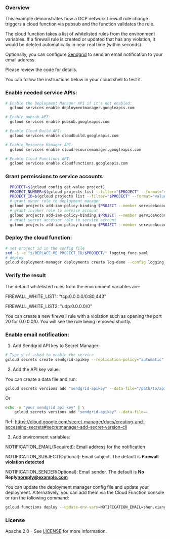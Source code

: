 
### Overview
This example demonstrates how a GCP network firewall rule change triggers a cloud function via pubsub and the function validates the rule.

The cloud function takes a list of whitelisted rules from the environment variables. If a firewall rule is created or updated that has any violation, it would be deleted automatically in near real time (within seconds).


Optionally, you can configure [Sendgrid](https://sendgrid.com/) to send an email notification to your email address.

Please review the code for details.

You can follow the instructions below in your cloud shell to test it.

### Enable needed service APIs:

```bash
# Enable the Deployment Manager API if it's not enabled:
  gcloud services enable deploymentmanager.googleapis.com

# Enable pubsub API:
  gcloud services enable pubsub.googleapis.com

# Enable Cloud Build API:
  gcloud services enable cloudbuild.googleapis.com

# Enable Resource Manager API:
  gcloud services enable cloudresourcemanager.googleapis.com

# Enable Cloud Functions API:
  gcloud services enable cloudfunctions.googleapis.com
```

### Grant permissions to service accounts

```bash
  PROJECT=$(gcloud config get-value project)
  PROJECT_NUMBER=$(gcloud projects list --filter="$PROJECT" --format="value(PROJECT_NUMBER)")
  PROJECT_ID=$(gcloud projects list --filter="$PROJECT" --format="value(PROJECT_ID)")
  # grant owner role to deployment manager
  gcloud projects add-iam-policy-binding $PROJECT --member serviceAccount:${PROJECT_NUMBER}@cloudservices.gserviceaccount.com --role roles/owner
  # grant invoker role to service account
  gcloud projects add-iam-policy-binding $PROJECT --member serviceAccount:${PROJECT_ID}@appspot.gserviceaccount.com --role roles/cloudfunctions.invoker
  # grant secret accessor role to service account
  gcloud projects add-iam-policy-binding $PROJECT --member serviceAccount:${PROJECT_ID}@appspot.gserviceaccount.com --role roles/secretmanager.secretAccessor
```

### Deploy the cloud function:

```bash
# set project id in the config file
sed -i -e "s/REPLACE_ME_PROJECT_ID/$PROJECT/" logging_func.yaml
# deploy
gcloud deployment-manager deployments create log-demo --config logging_func.yaml
```

### Verify the result

The default whitelisted rules from the environment variables are:

FIREWALL_WHITE_LIST1: "tcp:0.0.0.0/0:80,443"

FIREWALL_WHITE_LIST2: "udp:0.0.0.0/0"

You can create a new firewall rule with a violation such as opening the port 20 for 0.0.0.0/0. You will see the rule being removed shortly.

### Enable email notification:

1. Add Sendgrid API key to Secret Manager:

```bash
# Type y if asked to enable the service
gcloud secrets create sendgrid-apikey --replication-policy="automatic"
```

2. Add the API key value. 

You can create a data file and run:
```bash
gcloud secrets versions add "sendgrid-apikey" --data-file="/path/to/apikey_file"
```
Or
```bash
echo -n "your sendgrid api key" | \
    gcloud secrets versions add "sendgrid-apikey" --data-file=-
```
Ref: https://cloud.google.com/secret-manager/docs/creating-and-accessing-secrets#secretmanager-add-secret-version-cli

3. Add environment variables:

NOTIFICATION_EMAIL(Required): Email address for the notification

NOTIFICATION_SUBJECT(Optional): Email subject. The default is __Firewall violation detected__

NOTIFICATION_SENDER(Optional): Email sender. The default is __No Reply<noreply@example.com>__

You can update the deployment manager config file and update your deployment. Alternatively, you can add them via the Cloud Function console or run the following command:

```bash
gcloud functions deploy --update-env-vars=NOTIFICATION_EMAIL=shen.xiang@gmail.com,NOTIFICATION_SUBJECT='Test email',NOTIFICATION_SENDER='Reply<noreply@example.com>' logging-function
```

### License

Apache 2.0 - See [LICENSE](LICENSE) for more information.